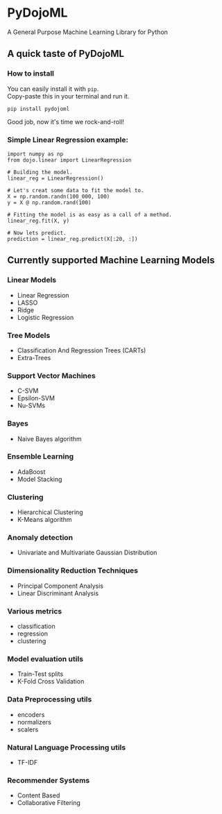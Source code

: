 # PyDojoML
A General Purpose Machine Learning Library for Python

## A quick taste of PyDojoML

### How to install
You can easily install it with `pip`.<br>
Copy-paste this in your terminal and run it.
```
pip install pydojoml
```
Good job, now it's time we rock-and-roll!<br>

### Simple Linear Regression example:
```
import numpy as np
from dojo.linear import LinearRegression

# Building the model.
linear_reg = LinearRegression()

# Let's creat some data to fit the model to.
X = np.random.randn(100_000, 100)
y = X @ np.random.rand(100)

# Fitting the model is as easy as a call of a method.
linear_reg.fit(X, y)

# Now lets predict.
prediction = linear_reg.predict(X[:20, :])

```

## Currently supported Machine Learning Models
### Linear Models
  - Linear Regression
  - LASSO
  - Ridge
  - Logistic Regression
  
### Tree Models
  - Classification And Regression Trees (CARTs)
  - Extra-Trees
  
### Support Vector Machines
  - C-SVM
  - Epsilon-SVM
  - Nu-SVMs

### Bayes
  - Naive Bayes algorithm
  
### Ensemble Learning
  - AdaBoost
  - Model Stacking
  
### Clustering
  - Hierarchical Clustering
  - K-Means algorithm
  
### Anomaly detection
  - Univariate and Multivariate Gaussian Distribution
  
### Dimensionality Reduction Techniques
  - Principal Component Analysis
  - Linear Discriminant Analysis
  
### Various metrics
  - classification
  - regression
  - clustering
  
### Model evaluation utils
  - Train-Test splits
  - K-Fold Cross Validation
  
### Data Preprocessing utils
  - encoders
  - normalizers
  - scalers

### Natural Language Processing utils
  - TF-IDF

### Recommender Systems
  - Content Based
  - Collaborative Filtering
